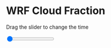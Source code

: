 <h1>WRF  Cloud Fraction </h1>
<p>Drag the slider to change the time</p>

<div class="slidecontainer">
<input oninput='setImage(this)' class="slider" type="range" min="0" max="7" value="0" step="1" />
<img id='img'/>
</div>

<script>
var img = document.getElementById('img');
var img_array = ['/assets/images/wrf/cf_wrfout_d01_2020-03-17_12:00:00.png',
'/assets/images/wrf/cf_wrfout_d01_2020-03-17_13:00:00.png',
'/assets/images/wrf/cf_wrfout_d01_2020-03-17_14:00:00.png',
'/assets/images/wrf/cf_wrfout_d01_2020-03-17_15:00:00.png',
'/assets/images/wrf/cf_wrfout_d01_2020-03-17_16:00:00.png',
'/assets/images/wrf/cf_wrfout_d01_2020-03-17_17:00:00.png',
'/assets/images/wrf/cf_wrfout_d01_2020-03-17_18:00:00.png',];
function setImage(obj)
{
        var value = obj.value;
        img.src = img_array[value];

}
</script>
